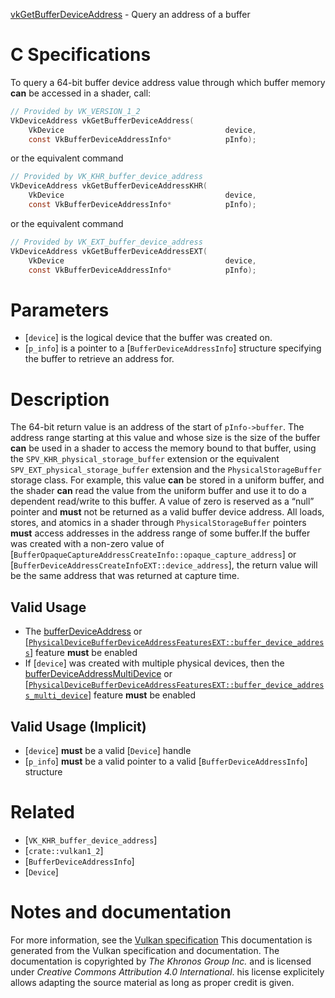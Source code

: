 [vkGetBufferDeviceAddress](https://www.khronos.org/registry/vulkan/specs/1.3-extensions/man/html/vkGetBufferDeviceAddress.html) - Query an address of a buffer

# C Specifications
To query a 64-bit buffer device address value through which buffer memory
 **can**  be accessed in a shader, call:
```c
// Provided by VK_VERSION_1_2
VkDeviceAddress vkGetBufferDeviceAddress(
    VkDevice                                    device,
    const VkBufferDeviceAddressInfo*            pInfo);
```
or the equivalent command
```c
// Provided by VK_KHR_buffer_device_address
VkDeviceAddress vkGetBufferDeviceAddressKHR(
    VkDevice                                    device,
    const VkBufferDeviceAddressInfo*            pInfo);
```
or the equivalent command
```c
// Provided by VK_EXT_buffer_device_address
VkDeviceAddress vkGetBufferDeviceAddressEXT(
    VkDevice                                    device,
    const VkBufferDeviceAddressInfo*            pInfo);
```

# Parameters
- [`device`] is the logical device that the buffer was created on.
- [`p_info`] is a pointer to a [`BufferDeviceAddressInfo`] structure specifying the buffer to retrieve an address for.

# Description
The 64-bit return value is an address of the start of `pInfo->buffer`.
The address range starting at this value and whose size is the size of the
buffer  **can**  be used in a shader to access the memory bound to that buffer,
using the
`SPV_KHR_physical_storage_buffer` extension
or the equivalent
`SPV_EXT_physical_storage_buffer` extension
and the `PhysicalStorageBuffer` storage class.
For example, this value  **can**  be stored in a uniform buffer, and the shader
 **can**  read the value from the uniform buffer and use it to do a dependent
read/write to this buffer.
A value of zero is reserved as a “null” pointer and  **must**  not be returned
as a valid buffer device address.
All loads, stores, and atomics in a shader through
`PhysicalStorageBuffer` pointers  **must**  access addresses in the address
range of some buffer.If the buffer was created with a non-zero value of
[`BufferOpaqueCaptureAddressCreateInfo::opaque_capture_address`] or
[`BufferDeviceAddressCreateInfoEXT::device_address`],
the return value will be the same address that was returned at capture time.
## Valid Usage
-    The [bufferDeviceAddress](https://www.khronos.org/registry/vulkan/specs/1.3-extensions/html/vkspec.html#features-bufferDeviceAddress) or [[`PhysicalDeviceBufferDeviceAddressFeaturesEXT::buffer_device_address`]](https://www.khronos.org/registry/vulkan/specs/1.3-extensions/html/vkspec.html#features-bufferDeviceAddressEXT) feature  **must**  be enabled
-    If [`device`] was created with multiple physical devices, then the [bufferDeviceAddressMultiDevice](https://www.khronos.org/registry/vulkan/specs/1.3-extensions/html/vkspec.html#features-bufferDeviceAddressMultiDevice) or [[`PhysicalDeviceBufferDeviceAddressFeaturesEXT::buffer_device_address_multi_device`]](https://www.khronos.org/registry/vulkan/specs/1.3-extensions/html/vkspec.html#features-bufferDeviceAddressMultiDeviceEXT) feature  **must**  be enabled

## Valid Usage (Implicit)
-  [`device`] **must**  be a valid [`Device`] handle
-  [`p_info`] **must**  be a valid pointer to a valid [`BufferDeviceAddressInfo`] structure

# Related
- [`VK_KHR_buffer_device_address`]
- [`crate::vulkan1_2`]
- [`BufferDeviceAddressInfo`]
- [`Device`]

# Notes and documentation
For more information, see the [Vulkan specification](https://www.khronos.org/registry/vulkan/specs/1.3-extensions/html/vkspec.html)
This documentation is generated from the Vulkan specification and documentation.
The documentation is copyrighted by *The Khronos Group Inc.* and is licensed under *Creative Commons Attribution 4.0 International*.
his license explicitely allows adapting the source material as long as proper credit is given.
        